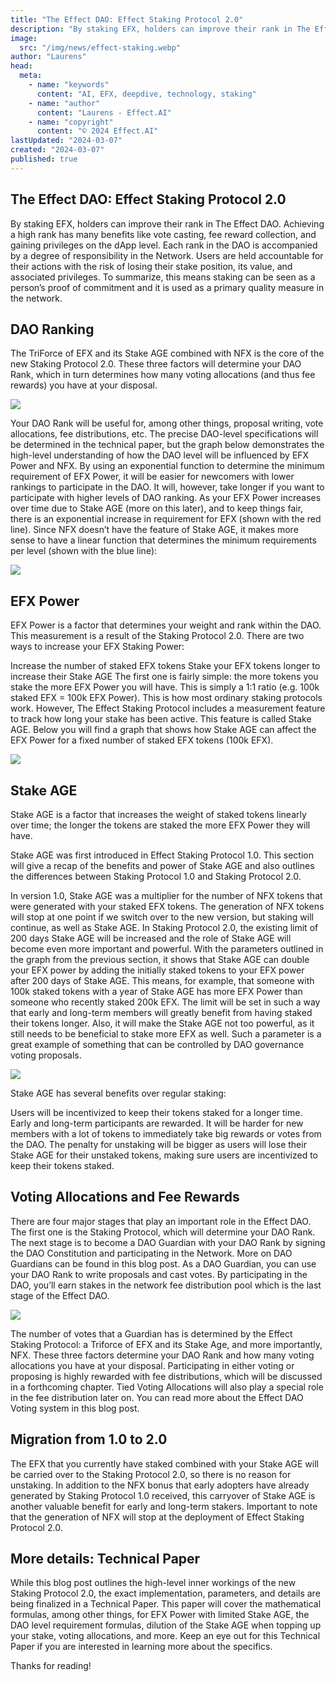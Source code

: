 ```yaml
---
title: "The Effect DAO: Effect Staking Protocol 2.0"
description: "By staking EFX, holders can improve their rank in The Effect DAO. Achieving a high rank has many benefits like vote casting, fee reward collection, and gaining privileges on the dApp level."
image:
  src: "/img/news/effect-staking.webp"
author: "Laurens"
head:
  meta:
    - name: "keywords"
      content: "AI, EFX, deepdive, technology, staking"
    - name: "author"
      content: "Laurens - Effect.AI"
    - name: "copyright"
      content: "© 2024 Effect.AI"
lastUpdated: "2024-03-07"
created: "2024-03-07"
published: true
---
```


## The Effect DAO: Effect Staking Protocol 2.0

By staking EFX, holders can improve their rank in The Effect DAO. Achieving a high rank has many benefits like vote casting, fee reward collection, and gaining privileges on the dApp level. Each rank in the DAO is accompanied by a degree of responsibility in the Network. Users are held accountable for their actions with the risk of losing their stake position, its value, and associated privileges. To summarize, this means staking can be seen as a person’s proof of commitment and it is used as a primary quality measure in the network.

## DAO Ranking

The TriForce of EFX and its Stake AGE combined with NFX is the core of the new Staking Protocol 2.0. These three factors will determine your DAO Rank, which in turn determines how many voting allocations (and thus fee rewards) you have at your disposal.

![](https://miro.medium.com/v2/resize:fit:720/format:webp/1*snW5nBTLyQHMWCv1XnCB1w.png)

Your DAO Rank will be useful for, among other things, proposal writing, vote allocations, fee distributions, etc. The precise DAO-level specifications will be determined in the technical paper, but the graph below demonstrates the high-level understanding of how the DAO level will be influenced by EFX Power and NFX. By using an exponential function to determine the minimum requirement of EFX Power, it will be easier for newcomers with lower rankings to participate in the DAO. It will, however, take longer if you want to participate with higher levels of DAO ranking. As your EFX Power increases over time due to Stake AGE (more on this later), and to keep things fair, there is an exponential increase in requirement for EFX (shown with the red line). Since NFX doesn’t have the feature of Stake AGE, it makes more sense to have a linear function that determines the minimum requirements per level (shown with the blue line):

![](https://miro.medium.com/v2/resize:fit:720/format:webp/0*EjOpPnzcgStRG79X)

## EFX Power

EFX Power is a factor that determines your weight and rank within the DAO. This measurement is a result of the Staking Protocol 2.0. There are two ways to increase your EFX Staking Power:

Increase the number of staked EFX tokens
Stake your EFX tokens longer to increase their Stake AGE
The first one is fairly simple: the more tokens you stake the more EFX Power you will have. This is simply a 1:1 ratio (e.g. 100k staked EFX = 100k EFX Power). This is how most ordinary staking protocols work. However, The Effect Staking Protocol includes a measurement feature to track how long your stake has been active. This feature is called Stake AGE. Below you will find a graph that shows how Stake AGE can affect the EFX Power for a fixed number of staked EFX tokens (100k EFX).

![](https://miro.medium.com/v2/resize:fit:720/format:webp/0*WqSBasfB0M6fHVW2)

## Stake AGE

Stake AGE is a factor that increases the weight of staked tokens linearly over time; the longer the tokens are staked the more EFX Power they will have.

Stake AGE was first introduced in Effect Staking Protocol 1.0. This section will give a recap of the benefits and power of Stake AGE and also outlines the differences between Staking Protocol 1.0 and Staking Protocol 2.0.

In version 1.0, Stake AGE was a multiplier for the number of NFX tokens that were generated with your staked EFX tokens. The generation of NFX tokens will stop at one point if we switch over to the new version, but staking will continue, as well as Stake AGE. In Staking Protocol 2.0, the existing limit of 200 days Stake AGE will be increased and the role of Stake AGE will become even more important and powerful. With the parameters outlined in the graph from the previous section, it shows that Stake AGE can double your EFX power by adding the initially staked tokens to your EFX power after 200 days of Stake AGE. This means, for example, that someone with 100k staked tokens with a year of Stake AGE has more EFX Power than someone who recently staked 200k EFX. The limit will be set in such a way that early and long-term members will greatly benefit from having staked their tokens longer. Also, it will make the Stake AGE not too powerful, as it still needs to be beneficial to stake more EFX as well. Such a parameter is a great example of something that can be controlled by DAO governance voting proposals.

![](https://miro.medium.com/v2/resize:fit:720/format:webp/0*cnSX-wam1SSSoVa2)

Stake AGE has several benefits over regular staking:

Users will be incentivized to keep their tokens staked for a longer time.
Early and long-term participants are rewarded.
It will be harder for new members with a lot of tokens to immediately take big rewards or votes from the DAO.
The penalty for unstaking will be bigger as users will lose their Stake AGE for their unstaked tokens, making sure users are incentivized to keep their tokens staked.

## Voting Allocations and Fee Rewards

There are four major stages that play an important role in the Effect DAO. The first one is the Staking Protocol, which will determine your DAO Rank. The next stage is to become a DAO Guardian with your DAO Rank by signing the DAO Constitution and participating in the Network. More on DAO Guardians can be found in this blog post. As a DAO Guardian, you can use your DAO Rank to write proposals and cast votes. By participating in the DAO, you’ll earn stakes in the network fee distribution pool which is the last stage of the Effect DAO.

![](https://miro.medium.com/v2/resize:fit:720/format:webp/1*rw_jP8fvKGDm7Mrzeu4u4A.png)

The number of votes that a Guardian has is determined by the Effect Staking Protocol: a Triforce of EFX and its Stake Age, and more importantly, NFX. These three factors determine your DAO Rank and how many voting allocations you have at your disposal. Participating in either voting or proposing is highly rewarded with fee distributions, which will be discussed in a forthcoming chapter. Tied Voting Allocations will also play a special role in the fee distribution later on. You can read more about the Effect DAO Voting system in this blog post.

## Migration from 1.0 to 2.0

The EFX that you currently have staked combined with your Stake AGE will be carried over to the Staking Protocol 2.0, so there is no reason for unstaking. In addition to the NFX bonus that early adopters have already generated by Staking Protocol 1.0 received, this carryover of Stake AGE is another valuable benefit for early and long-term stakers. Important to note that the generation of NFX will stop at the deployment of Effect Staking Protocol 2.0.

## More details: Technical Paper

While this blog post outlines the high-level inner workings of the new Staking Protocol 2.0, the exact implementation, parameters, and details are being finalized in a Technical Paper. This paper will cover the mathematical formulas, among other things, for EFX Power with limited Stake AGE, the DAO level requirement formulas, dilution of the Stake AGE when topping up your stake, voting allocations, and more. Keep an eye out for this Technical Paper if you are interested in learning more about the specifics.

Thanks for reading!
